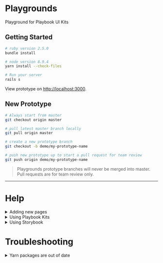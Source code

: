 # Playgrounds

Playground for Playbook UI Kits


## Getting Started

```bash
# ruby version 2.5.0
bundle install
```

```bash
# node version 8.9.4
yarn install --check-files
```

```bash
# Run your server
rails s
```

View prototype on [http://localhost:3000](http://localhost:3000).



## New Prototype
```bash
# Always start from master
git checkout origin master
```

```bash
# pull latest master branch locally
git pull origin master
```

```bash
# create a new prototype branch
git checkout -b demo/my-prototype-name
```

```bash
# push new prototype up to start a pull request for team review
git push origin demo/my-prototype-name
```

> Playgrounds prototype branches will never be merged into master. Pull requests are for team review only.

---

# Help

<details><summary>Adding new pages</summary>
<p>
  
## Adding New Pages
When you start the server, the root page is [index.html.erb](https://github.com/powerhome/playgrounds/blob/master/app/views/pages/index.html.erb).

If you have a multi-page prototype, you will want to add additional pages.  Please follow the guide below:

### 1. Create the new page
Create a new file in `app/views/pages/my_new_page.html.erb`.

Please note:
1. The file extension ends in `.html.erb`. This is required.
2. The file is multiple words (my new page), and it has underscores.
3. The file is named all lowercase.

---

### 2. Add to controller
```erb
# app/controllers/pages_controller.rb

class PagesController < ApplicationController
  def index; end
  def my_new_page; end
end
```

Please note:
1. The def is named exactly like the html.erb file created above.

---

### 3. Create a new route
```erb
# config/routes.rb

Rails.application.routes.draw do
  get "my-new-page-custom", to: "pages#my_new_page"
  root 'pages#index'
end
```

Please note:
1. `my-new-page-custom` can be anything, and does not have to relate the the html or controller. This defines what is in the url, example http://localhost:3000/my-new-page-custom.
2. `pages#my_new_page` the value after #, must be identical to what you added to the pages controller above.

</p>
</details>

<details><summary>Using Playbook Kits</summary>
  
  ## Using Playbook Kits
  
  ### Confirm styles are imported
  ```scss
  // app/assets/stylesheets/application.scss
  
  @import "playbook";
  ```
  
  *Warning!* Using both storybook and playbook design libraries may cause style bleed.
  
  ### Use kits in views
  ```erb
  # Use kits in your prototype views
  
  <%= pb_rails("card") do %>
    <%= pb_rails("caption", props: {text: "This is a caption"}) %>
  <% end %>
  ```
</details>

<details><summary>Using Storybook</summary>
  
  ## Using Storybook
  
  ### Confirm styles are imported
  ```scss
  // app/assets/stylesheets/application.scss
  
  @import "storybook";
  ```
  
  *Warning!* Using both storybook and playbook design libraries may cause style bleed.
</details>

# Troubleshooting

<details>
  <summary>Yarn packages are out of date</summary>
  
  ## Yarn packages are out of date
If you try running playgrounds by `rails s`, but the terminal says:

```bash
========================================
  Your Yarn packages are out of date!
  Please run `yarn install --check-files` to update.
========================================
```

#### Try the following:
```bash
# Use the correct version of node required by the project
nvm use 8.9.4
```

```bash
# Run yarn install
yarn install --check-files
```

```bash
# Try running your rails server again
rails s
```
</details>
